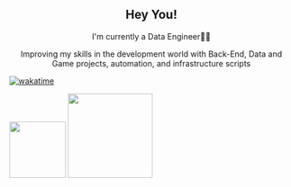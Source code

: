<h2 align="center">Hey You!</h2>

<p align="center">I'm currently a Data Engineer🧑‍💻</p>
<p align="center">Improving my skills in the development world with Back-End, Data and Game projects, automation, and infrastructure scripts</p>

[![wakatime](https://wakatime.com/badge/user/273e63c7-0799-4c83-8c88-c8daa5622366.svg)](https://wakatime.com/@273e63c7-0799-4c83-8c88-c8daa5622366)

<img  height="100" src="https://github-readme-stats.vercel.app/api/wakatime?username=EdCKiq&theme=dark&layout=compact&langs_count=5">
<img  height="150" src="https://github-readme-stats.vercel.app/api/top-langs/?username=bdkiqdd&theme=dark&layout=compact">
</p>
